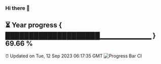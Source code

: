 ### Hi there 👋
⏳ Year progress { ████████████████████▁▁▁▁▁▁▁▁▁▁ } 69.66 %
---
⏰ Updated on Tue, 12 Sep 2023 06:17:35 GMT
![Progress Bar CI](https://github.com/liununu/liununu/workflows/Progress%20Bar%20CI/badge.svg)
